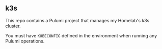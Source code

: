 ## k3s

This repo contains a Pulumi project that manages my Homelab's k3s cluster.

You must have `KUBECONFIG` defined in the environment when running any Pulumi operations. 
